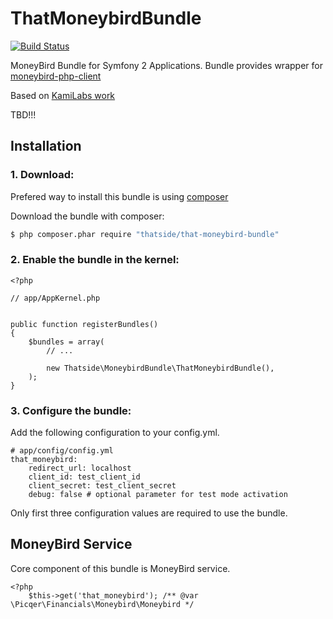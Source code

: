 ThatMoneybirdBundle
==================

[![Build Status](https://travis-ci.org/thatside/that-moneybird-bundle.svg?branch=master)](https://travis-ci.org/thatside/that-moneybird-bundle)

MoneyBird Bundle for Symfony 2 Applications. Bundle provides wrapper for [moneybird-php-client](https://github.com/picqer/moneybird-php-client)

Based on [KamiLabs work](https://github.com/kamilabs/MoneyBirdApiBundle)

TBD!!!

Installation
-------------

### 1. Download:
Prefered way to install this bundle is using [composer](http://getcomposer.org)

Download the bundle with composer:
```bash
$ php composer.phar require "thatside/that-moneybird-bundle"
```
### 2. Enable the bundle in the kernel:

```
<?php

// app/AppKernel.php


public function registerBundles()
{
    $bundles = array(
        // ...

        new Thatside\MoneybirdBundle\ThatMoneybirdBundle(),
    );
}
```
### 3. Configure the bundle:

Add the following configuration to your config.yml.
```
# app/config/config.yml
that_moneybird:
    redirect_url: localhost
    client_id: test_client_id
    client_secret: test_client_secret
    debug: false # optional parameter for test mode activation
```

Only first three configuration values are required to use the bundle.


MoneyBird Service
--------------

Core component of this bundle is MoneyBird service.
```
<?php
    $this->get('that_moneybird'); /** @var \Picqer\Financials\Moneybird\Moneybird */
```

